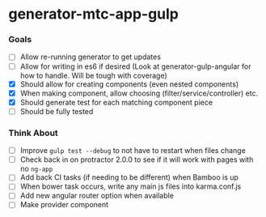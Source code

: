 # generator-mtc-app-gulp

### Goals

* [ ] Allow re-running generator to get updates
* [ ] Allow for writing in es6 if desired (Look at generator-gulp-angular for how to handle.  Will be tough with coverage)
* [x] Should allow for creating components (even nested components)
* [x] When making component, allow choosing (filter/service/controller) etc.
* [x] Should generate test for each matching component piece
* [ ] Should be fully tested

### Think About
* [ ] Improve `gulp test --debug` to not have to restart when files change
* [ ] Check back in on protractor 2.0.0 to see if it will work with pages with no `ng-app`
* [ ] Add back CI tasks (if needing to be different) when Bamboo is up
* [ ] When bower task occurs, write any main js files into karma.conf.js
* [ ] Add new angular router option when available
* [ ] Make provider component
